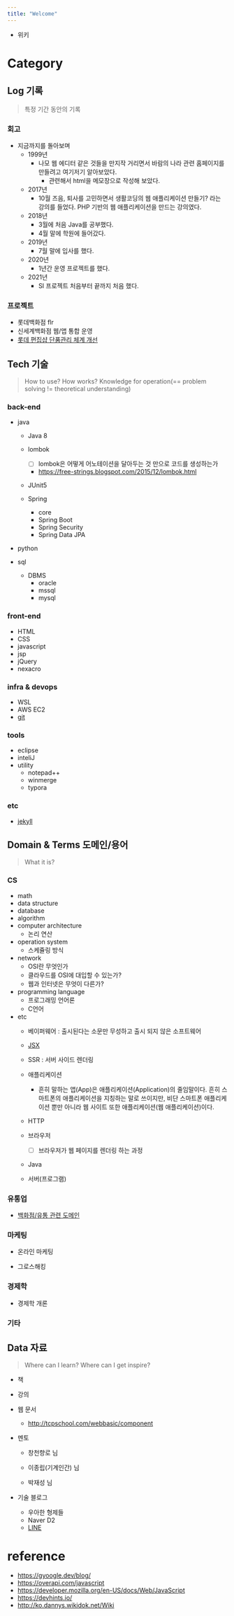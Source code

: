 ```yaml
---
title: "Welcome"
---
```


- 위키

# Category

## Log 기록

> 특정 기간 동안의 기록

### 회고

  - 지금까지를 돌아보며
    - 1999년
      - 나모 웹 에디터 같은 것들을 만지작 거리면서 바람의 나라 관련 홈페이지를 만들려고 여기저기 알아보았다.
        - 관련해서 html을 메모장으로 작성해 보았다.
    - 2017년
      - 10월 즈음, 퇴사를 고민하면서 생활코딩의 웹 애플리케이션 만들기? 라는 강의를 들었다. PHP 기반의 웹 애플리케이션을 만드는 강의였다.
    - 2018년
      - 3월에 처음 Java를 공부했다.
      - 4월 말에 학원에 들어갔다.
    - 2019년
      - 7월 말에 입사를 했다.
    - 2020년
      - 1년간 운영 프로젝트를 했다.
    - 2021년
      - SI 프로젝트 처음부터 끝까지 처음 했다.

### 프로젝트

- 롯데백화점 flr
- 신세계백화점 웹/앱 통합 운영
- [롯데 편집샵 단품관리 체계 개선](https://www.notion.so/9336c90df18148b9b04a440d851af702)




## Tech 기술

> How to use? How works? Knowledge for operation(== problem solving != theoretical understanding)

### back-end

- java

  - Java 8

  - lombok
    - [ ]  lombok은 어떻게 어노테이션을 달아두는 것 만으로 코드를 생성하는가
      - https://free-strings.blogspot.com/2015/12/lombok.html
  - JUnit5
  - Spring
    - core
    - Spring Boot
    - Spring Security
    - Spring Data JPA
- python
- sql
  - DBMS
    - oracle
    - mssql
    - mysql

### front-end

- HTML
- CSS
- javascript
- jsp
- jQuery
- nexacro

### infra & devops

- WSL
- AWS EC2
- [git](/wiki/tech/devops/git.html)

### tools

- eclipse
- inteliJ
- utility
  - notepad++
  - winmerge
  - typora

### etc

- [jekyll](/wiki/tech/etc/jekyll.html)




## Domain & Terms 도메인/용어

> What it is?

### CS

- math
- data structure
- database
- algorithm
- computer architecture
  - 논리 연산
- operation system
  - 스케쥴링 방식
- network
  - OSI란 무엇인가
  - 클라우드를 OSI에 대입할 수 있는가?
  - 웹과 인터넷은 무엇이 다른가?
- programming language
  - 프로그래밍 언어론
  - C언어
- etc
  - 베이퍼웨어 : 출시된다는 소문만 무성하고 출시 되지 않은 소프트웨어
  - [JSX](https://ko.reactjs.org/docs/introducing-jsx.html)
  - SSR : 서버 사이드 렌더링

  - 애플리케이션

    - 흔히 말하는 앱(App)은 애플리케이션(Application)의 줄임말이다. 흔히 스마트폰의 애플리케이션을 지칭하는 말로 쓰이지만, 비단 스마트폰 애플리케이션 뿐만 아니라 웹 사이트 또한 애플리케이션(웹 애플리케이션)이다.

  - HTTP

  - 브라우저

    - [ ] 브라우저가 웹 페이지를 렌더링 하는 과정

  - Java

  - 서버(프로그램)

### 유통업

- [백화점/유통 관련 도메인](/wiki/domain/department-store.html)

### 마케팅

- 온라인 마케팅

- 그로스해킹

### 경제학

- 경제학 개론

### 기타



## Data 자료

> Where can I learn? Where can I get inspire?

- 책
- 강의
- 웹 문서
  - http://tcpschool.com/webbasic/component

- 멘토

  - 창천향로 님

  - 이종립(기계인간) 님

  - 박재성 님

    

- 기술 블로그

  - 우아한 형제들
  - Naver D2
  - [LINE](https://engineering.linecorp.com/ko/)



# reference

- https://gyoogle.dev/blog/
- https://overapi.com/javascript
- https://developer.mozilla.org/en-US/docs/Web/JavaScript
- https://devhints.io/
- http://ko.dannys.wikidok.net/Wiki